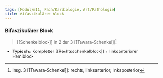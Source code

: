 ```yaml
---
tags: [Modul/m11, Fach/Kardiologie, Art/Pathologie]
title: Bifaszikulärer Block
---
```

### Bifaszikulärer Block
> [[Schenkelblock]] in 2 der 3 [[Tawara-Schenkel]][^1]
- **Typisch**:: Kompletter [[Rechtsschenkelblock]] + linksanteriorer Hemiblock

[^1]: Insg. 3 [[Tawara-Schenkel]]: rechts, linksanterior, linksposterior